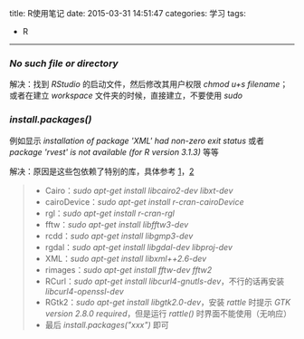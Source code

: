 title: R使用笔记
date: 2015-03-31 14:51:47
categories: 学习
tags:
  - R
---

### *No such file or directory*
解决：找到 *RStudio* 的启动文件，然后修改其用户权限 *chmod   u+s   filename*；或者在建立 *workspace* 文件夹的时候，直接建立，不要使用 *sudo*

<!--more-->

### *install.packages()*
例如显示 *installation of package 'XML' had non-zero exit status* 或者 *package 'rvest' is not available (for R version 3.1.3)* 等等

解决：原因是这些包依赖了特别的库，具体参考 [1](http://www.linuxidc.com/Linux/2012-07/65078.htm)，[2](http://rattle.togaware.com/rattle-install-troubleshooting.html)
> * Cairo：*sudo apt-get install libcairo2-dev libxt-dev*
> * cairoDevice：*sudo apt-get install r-cran-cairoDevice*
> * rgl：*sudo apt-get install r-cran-rgl*
> * fftw：*sudo apt-get install libfftw3-dev*
> * rcdd：*sudo apt-get install libgmp3-dev*
> * rgdal：*sudo apt-get install libgdal-dev libproj-dev*
> * XML：*sudo apt-get install libxml++2.6-dev*
> * rimages：*sudo apt-get install fftw-dev fftw2*
> * RCurl：*sudo apt-get install libcurl4-gnutls-dev*，不行的话再安装 *libcurl4-openssl-dev*
> * RGtk2：*sudo apt-get install libgtk2.0-dev*，安装 *rattle* 时提示 *GTK version 2.8.0 required*，但是运行 *rattle()* 时界面不能使用（无响应）
> * 最后 *install.packages("xxx")* 即可